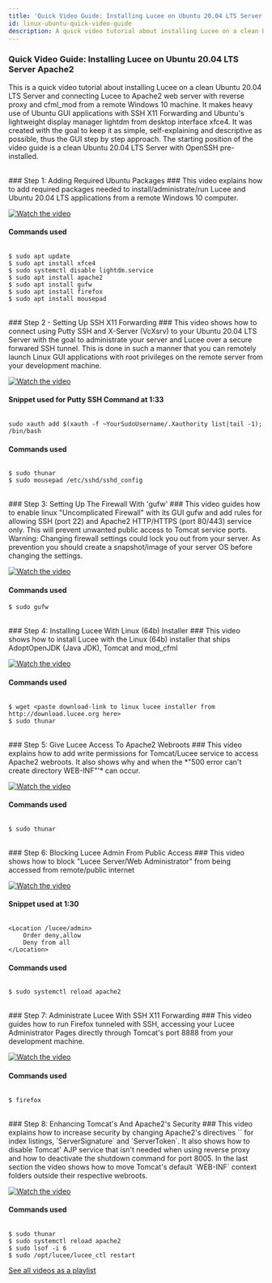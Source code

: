 ```yaml
---
title: 'Quick Video Guide: Installing Lucee on Ubuntu 20.04 LTS Server Apache2'
id: linux-ubuntu-quick-video-guide
description: A quick video tutorial about installing Lucee on a clean Ubuntu 20.04 LTS Server and connecting Lucee to Apache2 web server
---
```


### Quick Video Guide: Installing Lucee on Ubuntu 20.04 LTS Server Apache2 ###

This is a quick video tutorial about installing Lucee on a clean Ubuntu 20.04 LTS Server and connecting Lucee to Apache2 web server with reverse proxy and cfml_mod from a remote Windows 10 machine. It makes heavy use of Ubuntu GUI applications with SSH X11 Forwarding and Ubuntu's lightweight display manager lightdm from desktop interface xfce4. It was created with the goal to keep it as simple, self-explaining and descriptive as possible, thus the GUI step by step approach. The starting position of the video guide is a clean Ubuntu 20.04 LTS Server with OpenSSH pre-installed.

<br>
### Step 1: Adding Required Ubuntu Packages ###
This video explains how to add required packages needed to install/administrate/run Lucee and Ubuntu 20.04 LTS applications from a remote Windows 10 computer.

[![Watch the video](http://i3.ytimg.com/vi/Hk9mbHWFGvQ/0.jpg)](https://youtu.be/Hk9mbHWFGvQ)

#### Commands used ####

```

$ sudo apt update
$ sudo apt install xfce4
$ sudo systemctl disable lightdm.service
$ sudo apt install apache2
$ sudo apt install gufw
$ sudo apt install firefox
$ sudo apt install mousepad

```

<br>
### Step 2 - Setting Up SSH X11 Forwarding ###
This video shows how to connect using Putty SSH and X-Server (VcXsrv) to your Ubuntu 20.04 LTS Server with the goal to administrate your server and Lucee over a secure forwared SSH tunnel. This is done in such a manner that you can remotely launch Linux GUI applications with root privileges on the remote server from your development machine.

[![Watch the video](http://i3.ytimg.com/vi/mUsaqdLmWAc/0.jpg)](https://youtu.be/mUsaqdLmWAc)

#### Snippet used for Putty SSH Command at 1:33 ####

```

sudo xauth add $(xauth -f ~YourSudoUsername/.Xauthority list|tail -1); /bin/bash

```

#### Commands used ####

```

$ sudo thunar
$ sudo mousepad /etc/sshd/sshd_config

```

<br>
### Step 3: Setting Up The Firewall With 'gufw' ###
This video guides how to enable linux "Uncomplicated Firewall" with its GUI gufw and add rules for allowing SSH (port 22) and Apache2 HTTP/HTTPS (port 80/443) service only. This will prevent unwanted public access to Tomcat service ports. Warning: Changing firewall settings could lock you out from your server. As prevention you should create a snapshot/image of your server OS before changing the settings.

[![Watch the video](http://i3.ytimg.com/vi/cLaSyyzeuRY/0.jpg)](https://youtu.be/cLaSyyzeuRY)

#### Commands used ####

```
$ sudo gufw
```

<br>
### Step 4: Installing Lucee With Linux (64b) Installer ###
This video shows how to install Lucee with the Linux (64b) installer that ships AdoptOpenJDK (Java JDK), Tomcat and mod_cfml

[![Watch the video](http://i3.ytimg.com/vi/qTsOd3h0H1M/0.jpg)](https://youtu.be/qTsOd3h0H1M)

#### Commands used ###

```

$ wget <paste download-link to linux lucee installer from http://download.lucee.org here>
$ sudo thunar

```

<br>
### Step 5: Give Lucee Access To Apache2 Webroots ###
This video explains how to add write permissions for Tomcat/Lucee service to access Apache2 webroots. It also shows why and when the *"500 error can't create directory WEB-INF"'* can occur.

[![Watch the video](http://i3.ytimg.com/vi/-Te2d0EWaAY/0.jpg)](https://youtu.be/-Te2d0EWaAY)

#### Commands used ####

```

$ sudo thunar

```

<br>
### Step 6: Blocking Lucee Admin From Public Access ###
This video shows how to block "Lucee Server/Web Administrator" from being accessed from remote/public internet

[![Watch the video](http://i3.ytimg.com/vi/Y4zKiOSqFGw/0.jpg)](https://youtu.be/Y4zKiOSqFGw)

#### Snippet used at 1:30 ####

```

<Location /lucee/admin>
	Order deny,allow
	Deny from all
</Location>
```

#### Commands used ####

```

$ sudo systemctl reload apache2

```

<br>
### Step 7: Administrate Lucee With SSH X11 Forwarding ###
This video guides how to run Firefox tunneled with SSH, accessing your Lucee Administrator Pages directly through Tomcat's port 8888 from your development machine.

[![Watch the video](http://i3.ytimg.com/vi/j4q8UThLo2Y/0.jpg)](https://youtu.be/j4q8UThLo2Y)

#### Commands used ####

```

$ firefox

```

<br>
### Step 8: Enhancing Tomcat's And Apache2's Security ###
This video explains how to increase security by changing Apache2's directives `<Directory>` for index listings, `ServerSignature` and `ServerToken`. It also shows how to disable Tomcat' AJP service that isn't needed when using reverse proxy and how to deactivate the shutdown command for port 8005. In the last section the video shows how to move Tomcat's default `WEB-INF` context folders outside their respective webroots.

[![Watch the video](http://i3.ytimg.com/vi/ryph6IeZRB4/0.jpg)](https://youtu.be/ryph6IeZRB4)

#### Commands used ####

```

$ sudo thunar
$ sudo systemctl reload apache2
$ sudo lsof -i 6
$ sudo /opt/lucee/lucee_ctl restart

```

[See all videos as a playlist](https://www.youtube.com/playlist?list=PLk5a6z4LgytWw41VjPn6MNCVkYY62_yZC)
